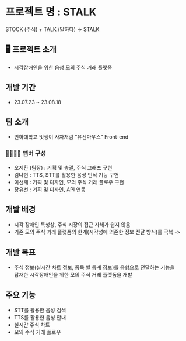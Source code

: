 # 프로젝트 명 : STALK
STOCK (주식) + TALK (말하다) => STALK
## 🖥️ 프로젝트 소개
- 시각장애인을 위한 음성 모의 주식 거래 플랫폼
## 개발 기간
- 23.07.23 ~ 23.08.18
## 팀 소개
- 인하대학교 멋쟁이 사자처럼 "유선마우스" Front-end 
### 👨‍👩‍👧‍👦 맴버 구성
- 오지환 (팀장) : 기획 및 총괄, 주식 그래프 구현
- 김나현 : TTS, STT를 활용한 음성 인식 기능 구현 
- 이선재 : 기획 및 디자인, 모의 주식 거래 플로우 구현
- 장유선 : 기획 및 디자인, API 연동
## 개발 배경
- 시각 장애인 특성상, 주식 시장의 접근 자체가 쉽지 않음
- 기존 모의 주식 거래 플랫폼의 한계(시각성에 의존한 정보 전달 방식)를 극복
-> 
## 개발 목표
- 주식 정보(실시간 차트 정보, 종목 별 통계 정보)를 음향으로 전달하는 기능을<br>탑재한 시각장애인을 위한 모의 주식 거래 플랫폼을 개발
## 주요 기능
- STT를 활용한 음성 검색
- TTS를 활용한 음성 안내
- 실시간 주식 차트
- 모의 주식 거래 플로우 